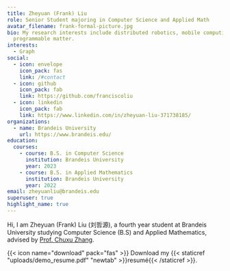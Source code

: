 ```yaml
---
title: Zheyuan (Frank) Liu
role: Senior Student majoring in Computer Science and Applied Math
avatar_filename: frank-formal-picture.jpg
bio: My research interests include distributed robotics, mobile computing and
  programmable matter.
interests:
  - Graph
social:
  - icon: envelope
    icon_pack: fas
    link: /#contact
  - icon: github
    icon_pack: fab
    link: https://github.com/franciscoliu
  - icon: linkedin
    icon_pack: fab
    link: https://www.linkedin.com/in/zheyuan-liu-371738185/
organizations:
  - name: Brandeis University
    url: https://www.brandeis.edu/
education:
  courses:
    - course: B.S. in Computer Science
      institution: Brandeis University
      year: 2023
    - course: B.S. in Applied Mathematics
      institution: Brandeis University
      year: 2022
email: zheyuanliu@brandeis.edu
superuser: true
highlight_name: true
---
```

Hi, I am Zheyuan (Frank) Liu (刘哲源), a fourth year student at Brandeis University studying Computer Science (B.S) and Applied Mathematics, advised by [Prof. Chuxu Zhang](https://chuxuzhang.github.io/index.html). 

{{< icon name="download" pack="fas" >}} Download my {{< staticref "uploads/demo_resume.pdf" "newtab" >}}resumé{{< /staticref >}}.